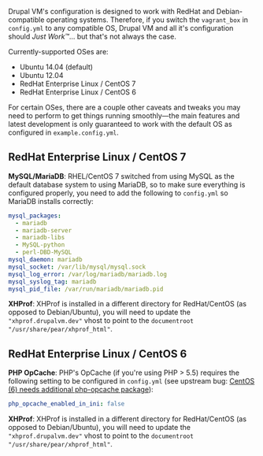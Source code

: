 Drupal VM's configuration is designed to work with RedHat and Debian-compatible operating systems. Therefore, if you switch the `vagrant_box` in `config.yml` to any compatible OS, Drupal VM and all it's configuration should _Just Work™_... but that's not always the case.

Currently-supported OSes are:

  - Ubuntu 14.04 (default)
  - Ubuntu 12.04
  - RedHat Enterprise Linux / CentOS 7
  - RedHat Enterprise Linux / CentOS 6

For certain OSes, there are a couple other caveats and tweaks you may need to perform to get things running smoothly—the main features and latest development is only guaranteed to work with the default OS as configured in `example.config.yml`.

## RedHat Enterprise Linux / CentOS 7

**MySQL/MariaDB**: RHEL/CentOS 7 switched from using MySQL as the default database system to using MariaDB, so to make sure everything is configured properly, you need to add the following to `config.yml` so MariaDB installs correctly:

```yaml
mysql_packages:
  - mariadb
  - mariadb-server
  - mariadb-libs
  - MySQL-python
  - perl-DBD-MySQL
mysql_daemon: mariadb
mysql_socket: /var/lib/mysql/mysql.sock
mysql_log_error: /var/log/mariadb/mariadb.log
mysql_syslog_tag: mariadb
mysql_pid_file: /var/run/mariadb/mariadb.pid
```

**XHProf**: XHProf is installed in a different directory for RedHat/CentOS (as opposed to Debian/Ubuntu), you will need to update the `"xhprof.drupalvm.dev"` vhost to point to the `documentroot` `"/usr/share/pear/xhprof_html"`.

## RedHat Enterprise Linux / CentOS 6

**PHP OpCache**: PHP's OpCache (if you're using PHP > 5.5) requires the following setting to be configured in `config.yml` (see upstream bug: [CentOS (6) needs additional php-opcache package](https://github.com/geerlingguy/ansible-role-php/issues/39)):

```yaml
php_opcache_enabled_in_ini: false
```

**XHProf**: XHProf is installed in a different directory for RedHat/CentOS (as opposed to Debian/Ubuntu), you will need to update the `"xhprof.drupalvm.dev"` vhost to point to the `documentroot` `"/usr/share/pear/xhprof_html"`.